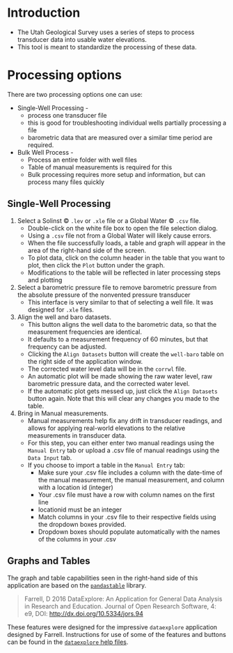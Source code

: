 # Introduction
* The Utah Geological Survey uses a series of steps to process transducer data into usable water elevations.  
* This tool is meant to standardize the processing of these data.

# Processing options
There are two processing options one can use:
* Single-Well Processing - 
  * process one transducer file  
  * this is good for troubleshooting individual wells partially processing a file
  * barometric data that are measured over a similar time period are required.
* Bulk Well Process - 
  * Process an entire folder with well files
  * Table of manual measurements is required for this
  * Bulk processing requires more setup and information, but can process many files quickly

## Single-Well Processing
1. Select a Solinst &copy; `.lev` or `.xle` file or a Global Water &copy; `.csv` file.  
    * Double-click on the white file box to open the file selection dialog.
    * Using a `.csv` file not from a Global Water will likely cause errors.
    * When the file successfully loads, a table and graph will appear in the area of the right-hand side of the screen.
    * To plot data, click on the column header in the table that you want to plot, then click the `Plot` button under the graph.
    * Modifications to the table will be reflected in later processing steps and plotting
2. Select a barometric pressure file to remove barometric pressure from the absolute pressure of the nonvented pressure transducer
    * This interface is very similar to that of selecting a well file.  It was designed for `.xle` files.
3. Align the well and baro datasets.
    * This button aligns the well data to the barometric data, so that the measurement frequencies are identical.  
    * It defaults to a measurement frequency of 60 minutes, but that frequency can be adjusted.
    * Clicking the `Align Datasets` button will create the `well-baro` table on the right side of the application window.
    * The corrected water level data will be in the `corrwl` file.
    * An automatic plot will be made showing the raw water level, raw barometric pressure data, and the corrected water level.
    * If the automatic plot gets messed up, just click the `Align Datasets` button again. Note that this will clear any changes you made to the table.
 4. Bring in Manual measurements.
    * Manual measurements help fix any drift in transducer readings, and allows for applying real-world elevations to the relative measurements in transducer data.
    * For this step, you can either enter two manual readings using the `Manual Entry` tab or upload a .csv file of manual readings using the `Data Input` tab.
    * If you choose to import a table in the `Manual Entry` tab:
        * Make sure your .csv file includes a column with the date-time of the manual measurement, the manual measurement, and column with a location id (integer)
        * Your .csv file must have a row with column names on the first line
        * locationid must be an integer
        * Match columns in your .csv file to their respective fields using the dropdown boxes provided.
        * Dropdown boxes should populate automatically with the names of the columns in your .csv 
## Graphs and Tables
The graph and table capabilities seen in the right-hand side of this application are based on the [`pandastable`](https://pandastable.readthedocs.io/en/latest/) library.  
>Farrell, D 2016 DataExplore: An Application for General Data Analysis in Research and Education. Journal of Open Research Software, 4: e9, DOI: http://dx.doi.org/10.5334/jors.94  

These features were designed for the impressive `dataexplore` application designed by Farrell.  Instructions for use of some of the features and buttons can be found in the [`dataexplore` help files](https://pandastable.readthedocs.io/en/latest/dataexplore.html).  
